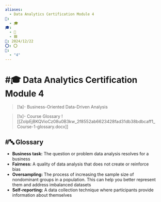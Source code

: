 ```yaml
---
aliases:
  - Data Analytics Certification Module 4
📁:
  - 🎓
🎓:
  - 🔢
  - 🟦
📅: 2024/12/22
⭕: ⭕
🔢:
  - "4"
---
```

# #🎓 Data Analytics Certification Module 4

> [!a]- Business-Oriented Data-Driven Analysis

> [!x]- Course Glossary
> ![[ZolpEjBKQVioCz08u0B3kw_2f8552ab6623428fad31db38bdbcaff1_Course-1-glossary.docx]]

## #🔤 Glossary

- **Business task:** The question or problem data analysis resolves for a business
- **Fairness:** A quality of data analysis that does not create or reinforce bias
- **Oversampling:** The process of increasing the sample size of nondominant groups in a population. This can help you better represent them and address imbalanced datasets  
- **Self-reporting:** A data collection technique where participants provide information about themselves